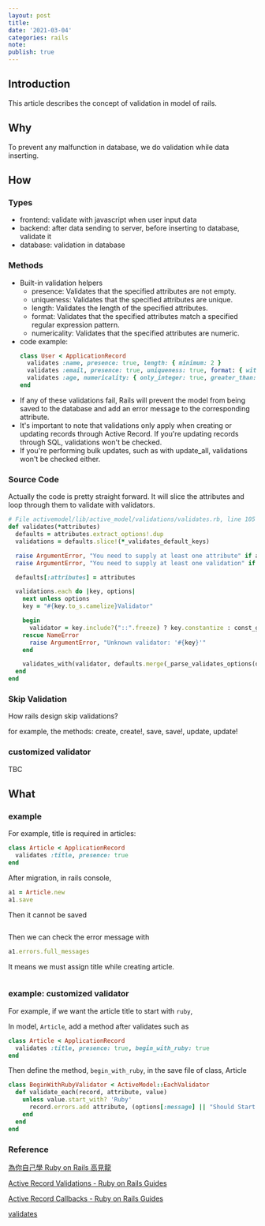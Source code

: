 ```yaml
---
layout: post
title:
date: '2021-03-04'
categories: rails
note: 
publish: true
---
```


## Introduction

This article describes the concept of validation in model of rails.

## Why

To prevent any malfunction in database, we do validation while data inserting.

## How

### Types

* frontend: validate with javascript when user input data
* backend: after data sending to server, before inserting to database, validate it
* database: validation in database

### Methods

* Built-in validation helpers
  * presence: Validates that the specified attributes are not empty.
  * uniqueness: Validates that the specified attributes are unique.
  * length: Validates the length of the specified attributes.
  * format: Validates that the specified attributes match a specified regular expression pattern.
  * numericality: Validates that the specified attributes are numeric.
* code example:
  ```ruby
  class User < ApplicationRecord
    validates :name, presence: true, length: { minimum: 2 }
    validates :email, presence: true, uniqueness: true, format: { with: /\A[^@\s]+@[^@\s]+\z/ }
    validates :age, numericality: { only_integer: true, greater_than: 0, less_than: 150 }
  end
  ```
* If any of these validations fail, Rails will prevent the model from being saved to the database and add an error message to the corresponding attribute.
* It's important to note that validations only apply when creating or updating records through Active Record. If you're updating records through SQL, validations won't be checked.
* If you're performing bulk updates, such as with update_all, validations won't be checked either.

### Source Code

Actually the code is pretty straight forward. It will slice the attributes and loop through them to validate with validators.

```ruby
# File activemodel/lib/active_model/validations/validates.rb, line 105
def validates(*attributes)
  defaults = attributes.extract_options!.dup
  validations = defaults.slice!(*_validates_default_keys)

  raise ArgumentError, "You need to supply at least one attribute" if attributes.empty?
  raise ArgumentError, "You need to supply at least one validation" if validations.empty?

  defaults[:attributes] = attributes

  validations.each do |key, options|
    next unless options
    key = "#{key.to_s.camelize}Validator"

    begin
      validator = key.include?("::".freeze) ? key.constantize : const_get(key)
    rescue NameError
      raise ArgumentError, "Unknown validator: '#{key}'"
    end

    validates_with(validator, defaults.merge(_parse_validates_options(options)))
  end
end
```

### Skip Validation

How rails design skip validations?

for example, the methods: create, create!, save, save!, update, update!

### customized validator

TBC

## What

### example

For example, title is required in articles:

```ruby
class Article < ApplicationRecord  
  validates :title, presence: true  
end
```

After migration, in rails console,

```ruby
a1 = Article.new  
a1.save
```

Then it cannot be saved

<img class='w-1/3' src="{{site.baseurl}}/assets/img/a1_cannot_be_saved.png" alt="">

Then we can check the error message with

```ruby
a1.errors.full_messages
```

It means we must assign title while creating article.

<img class='w-1/2' src="{{site.baseurl}}/assets/img/a1_cannot_be_saved_full.png" alt="">

### example: customized validator

For example, if we want the article title to start with `ruby`,

In model, `Article`, add a method after validates such as

```ruby
class Article < ApplicationRecord  
  validates :title, presence: true, begin_with_ruby: true  
end
```

Then define the method, `begin_with_ruby`, in the save file of class, Article

```ruby
class BeginWithRubyValidator < ActiveModel::EachValidator  
  def validate_each(record, attribute, value)  
    unless value.start_with? 'Ruby'  
      record.errors.add attribute, (options[:message] || "Should Start with Ruby")  
    end  
  end  
end
```

### Reference

[為你自己學 Ruby on Rails 高見龍]("https://railsbook.tw/")

[Active Record Validations - Ruby on Rails Guides]("https://guides.rubyonrails.org/active_record_validations.html")

[Active Record Callbacks - Ruby on Rails Guides]("https://guides.rubyonrails.org/active_record_callbacks.html")

[validates](https://apidock.com/rails/ActiveModel/Validations/ClassMethods/validates)
